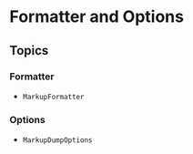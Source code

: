 # Formatter and Options

## Topics

### Formatter

- ``MarkupFormatter``

### Options

- ``MarkupDumpOptions``
